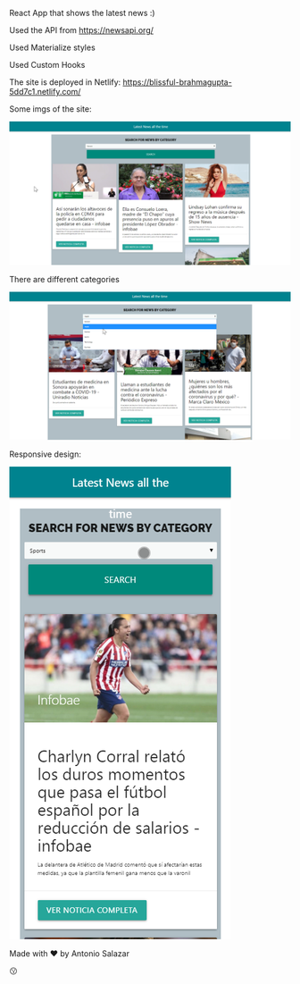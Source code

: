 React App that shows the latest news :)

Used the API from https://newsapi.org/

Used Materialize styles

Used Custom Hooks

The site is deployed in Netlify: https://blissful-brahmagupta-5dd7c1.netlify.com/

Some imgs of the site:

![](public/imgs/home.png)

There are different categories

![](public/imgs/categories.png)

Responsive design:

![](public/imgs/responsive.png)

Made with ❤️ by Antonio Salazar

😗
